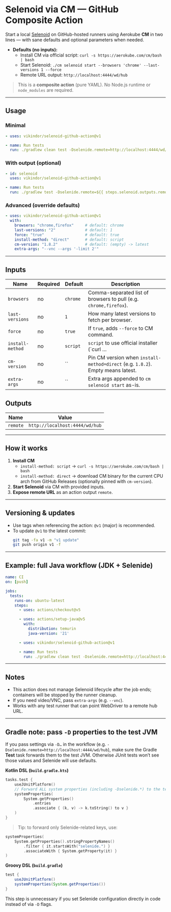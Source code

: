 # Selenoid via CM — GitHub Composite Action

Start a local [Selenoid](https://aerokube.com/selenoid/) on GitHub-hosted runners using Aerokube **CM** in two lines — with sane defaults and optional parameters when needed.

- **Defaults (no inputs):**
  - Install CM via official script: `curl -s https://aerokube.com/cm/bash | bash`
  - Start Selenoid: `./cm selenoid start --browsers 'chrome' --last-versions 1 --force`
  - Remote URL output: `http://localhost:4444/wd/hub`

> This is a **composite action** (pure YAML). No Node.js runtime or `node_modules` are required.

---

## Usage

### Minimal
```yaml
- uses: vikindor/selenoid-github-action@v1

- name: Run tests
  run: ./gradlew clean test -Dselenide.remote=http://localhost:4444/wd/hub
```

### With output (optional)
```yaml
- id: selenoid
  uses: vikindor/selenoid-github-action@v1

- name: Run tests
  run: ./gradlew test -Dselenide.remote=${{ steps.selenoid.outputs.remote }}
```

### Advanced (override defaults)
```yaml
- uses: vikindor/selenoid-github-action@v1
  with:
    browsers: "chrome,firefox"     # default: chrome
    last-versions: "2"             # default: 1
    force: "true"                  # default: true
    install-method: "direct"       # default: script
    cm-version: "1.8.2"            # default: (empty) -> latest
    extra-args: "--vnc --args '-limit 2'"
```

---

## Inputs

| Name | Required | Default | Description |
|------|----------|---------|-------------|
| `browsers` | no | `chrome` | Comma-separated list of browsers to pull (e.g. `chrome,firefox`). |
| `last-versions` | no | `1` | How many latest versions to fetch per browser. |
| `force` | no | `true` | If `true`, adds `--force` to CM command. |
| `install-method` | no | `script` | `script` to use official installer (`curl … | bash`) or `direct` to download CM binary from GitHub Releases. |
| `cm-version` | no | `` | Pin CM version when `install-method=direct` (e.g. `1.8.2`). Empty means latest. |
| `extra-args` | no | `` | Extra args appended to `cm selenoid start` as-is. |

## Outputs

| Name | Value |
|------|-------|
| `remote` | `http://localhost:4444/wd/hub` |

---

## How it works

1. **Install CM**
   - `install-method: script` → `curl -s https://aerokube.com/cm/bash | bash`
   - `install-method: direct` → download CM binary for the current CPU arch from GitHub Releases (optionally pinned with `cm-version`).
2. **Start Selenoid** via CM with provided inputs.
3. **Expose remote URL** as an action output `remote`.

---

## Versioning & updates

- Use tags when referencing the action: `@v1` (major) is recommended.
- To update `@v1` to the latest commit:
  ```bash
  git tag -fa v1 -m "v1 update"
  git push origin v1 -f
  ```

---

## Example: full Java workflow (JDK + Selenide)
```yaml
name: CI
on: [push]

jobs:
  tests:
    runs-on: ubuntu-latest
    steps:
      - uses: actions/checkout@v5

      - uses: actions/setup-java@v5
        with:
          distribution: temurin
          java-version: '21'

      - uses: vikindor/selenoid-github-action@v1

      - name: Run tests
        run: ./gradlew clean test -Dselenide.remote=http://localhost:4444/wd/hub
```

---

## Notes
- This action does not manage Selenoid lifecycle after the job ends; containers will be stopped by the runner cleanup.
- If you need video/VNC, pass `extra-args` (e.g. `--vnc`).
- Works with any test runner that can point WebDriver to a remote hub URL.

---

## Gradle note: pass `-D` properties to the test JVM
If you pass settings via `-D…` in the workflow (e.g. `-Dselenide.remote=http://localhost:4444/wd/hub`), make sure the Gradle **Test** task forwards them to the test JVM. Otherwise JUnit tests won’t see those values and Selenide will use defaults.

**Kotlin DSL (`build.gradle.kts`)**
```kotlin
tasks.test {
    useJUnitPlatform()
    // Forward ALL system properties (including -Dselenide.*) to the test JVM
    systemProperties(
        System.getProperties()
            .entries
            .associate { (k, v) -> k.toString() to v }
    )
}
```

> Tip: to forward only Selenide-related keys, use:
```kotlin
systemProperties(
    System.getProperties().stringPropertyNames()
        .filter { it.startsWith("selenide.") }
        .associateWith { System.getProperty(it) }
)
```

**Groovy DSL (`build.gradle`)**
```groovy
test {
    useJUnitPlatform()
	systemProperties(System.getProperties())
}
```

This step is unnecessary if you set Selenide configuration directly in code instead of via `-D` flags.